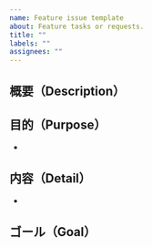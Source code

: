 ```yaml
---
name: Feature issue template
about: Feature tasks or requests.
title: ""
labels: ""
assignees: ""
---
```


## 概要（Description）

## 目的（Purpose）

-

## 内容（Detail）

-

## ゴール（Goal）
